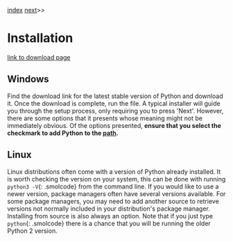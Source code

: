 [index]({{int_index}}) [next]({{int_running_code}})>>
# Installation
[link to download page]({{ext_python_dl_page}})
## Windows
Find the download link for the latest stable version of Python and download it.
Once the download is complete, run the file.
A typical installer will guide you through the setup process, only requiring you to press 'Next'.
However, there are some options that it presents whose meaning might not be immediately obvious.
Of the options presented, **ensure that you select the checkmark to add Python to the [path]({{int_misc_paths}}).**
## Linux
Linux distributions often come with a version of Python already installed.
It is worth checking the version on your system, this can be done with running `python3 -V`{: .smolcode} from the command line.
If you would like to use a newer version, package managers often have several versions available.
For some package managers, you may need to add another source to retrieve versions not normally included in your distribution's package manager.
Installing from source is also always an option.
Note that if you just type `python`{: .smolcode} there is a chance that you will be running the older Python 2 version.
